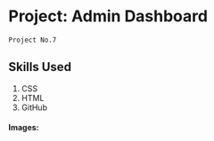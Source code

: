 # Project: Admin Dashboard
`Project No.7`

## Skills Used
1. CSS
2. HTML
3. GitHub

#### Images: 




